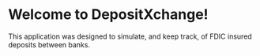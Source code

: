 # Welcome to DepositXchange!

This application was designed to simulate, and keep track, of FDIC insured deposits between banks.
